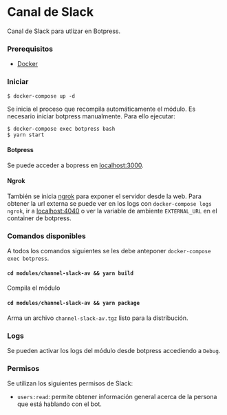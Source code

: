 # Canal de Slack

Canal de Slack para utlizar en Botpress.

### Prerequisitos

 - [Docker](https://www.docker.com/)
 
### Iniciar

    $ docker-compose up -d

Se inicia el proceso que recompila automáticamente el módulo. Es necesario iniciar botpress manualmente. Para ello ejecutar:

    $ docker-compose exec botpress bash
    $ yarn start

#### Botpress

Se puede acceder a bopress en [localhost:3000](http://localhost:3000).

#### Ngrok

También se inicia [ngrok](https://ngrok.com) para exponer el servidor desde la web. Para obtener la url externa se puede ver en los logs con `docker-compose logs ngrok`, ir a [localhost:4040](http://localhost:4040/) o ver la variable de ambiente `EXTERNAL_URL` en el container de botpress.

### Comandos disponibles

A todos los comandos siguientes se les debe anteponer `docker-compose exec botpress`.

#### `cd modules/channel-slack-av && yarn build`
Compila el módulo

#### `cd modules/channel-slack-av && yarn package`
Arma un archivo `channel-slack-av.tgz` listo para la distribución.

### Logs
Se pueden activar los logs del módulo desde botpress accediendo a `Debug`.

### Permisos
Se utilizan los siguientes permisos de Slack:
 - `users:read`: permite obtener información general acerca de la persona que está hablando con el bot.

